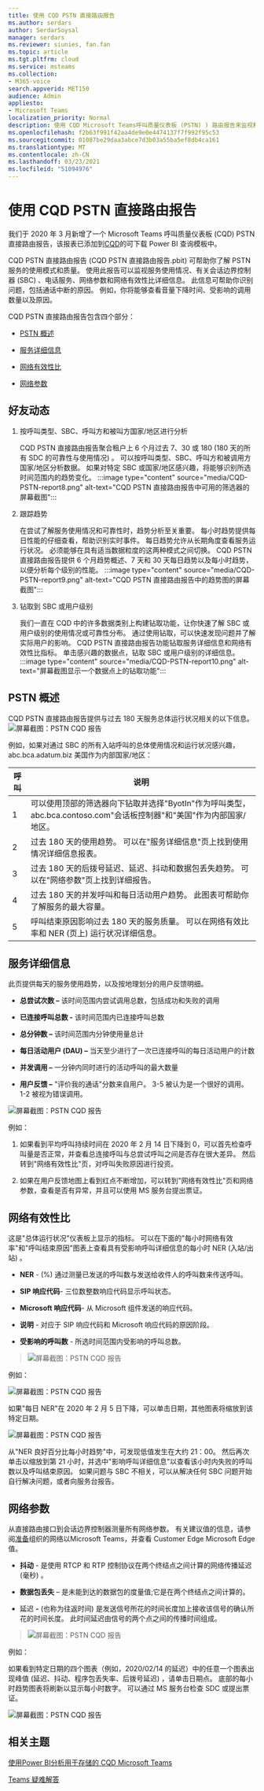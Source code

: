```yaml
---
title: 使用 CQD PSTN 直接路由报告
ms.author: serdars
author: SerdarSoysal
manager: serdars
ms.reviewer: siunies, fan.fan
ms.topic: article
ms.tgt.pltfrm: cloud
ms.service: msteams
ms.collection:
- M365-voice
search.appverid: MET150
audience: Admin
appliesto:
- Microsoft Teams
localization_priority: Normal
description: 使用 CQD Microsoft Teams呼叫质量仪表板 (PSTN) ) 路由报告来监视和排查 PSTN 呼叫Microsoft Teams。
ms.openlocfilehash: f2b63f991f42aa4de9e0e4474137f7f992f95c53
ms.sourcegitcommit: 01087be29daa3abce7d3b03a55ba5ef8db4ca161
ms.translationtype: MT
ms.contentlocale: zh-CN
ms.lasthandoff: 03/23/2021
ms.locfileid: "51094976"
---
```

# <a name="using-the-cqd-pstn-direct-routing-report"></a>使用 CQD PSTN 直接路由报告

我们于 2020 年 3 月新增了一个 Microsoft Teams 呼叫质量仪表板 (CQD) PSTN 直接路由报告，该报表已添加到[CQD](https://github.com/MicrosoftDocs/OfficeDocs-SkypeForBusiness/blob/live/Teams/downloads/CQD-Power-BI-query-templates.zip?raw=true)的可下载 Power BI 查询模板中。 


CQD PSTN 直接路由报告 (CQD PSTN 直接路由报告.pbit) 可帮助你了解 PSTN 服务的使用模式和质量。 使用此报告可以监视服务使用情况、有关会话边界控制器 (SBC) 、电话服务、网络参数和网络有效性比详细信息。 此信息可帮助你识别问题，包括通话中断的原因。 例如，你将能够查看音量下降时间、受影响的调用数量以及原因。


CQD PSTN 直接路由报告包含四个部分：

  - [PSTN 概述](#pstn-overview)

  - [服务详细信息](#service-details)

  - [网络有效性比](#network-effectiveness-ratio)

  - [网络参数](#network-parameters)

## <a name="highlights"></a>好友动态

1. 按呼叫类型、SBC、呼叫方和被叫方国家/地区进行分析

   CQD PSTN 直接路由报告聚合租户上 6 个月过去 7、30 或 180 (180 天的所有 SDC 的可靠性与使用情况) 。 可以按呼叫类型、SBC、呼叫方和被调用方国家/地区分析数据。 如果对特定 SBC 或国家/地区感兴趣，将能够识别所选时间范围内的趋势变化。
   :::image type="content" source="media/CQD-PSTN-report8.png" alt-text="CQD PSTN 直接路由报告中可用的筛选器的屏幕截图":::
   
2. 跟踪趋势

    在尝试了解服务使用情况和可靠性时，趋势分析至关重要。 每小时趋势提供每日性能的仔细查看，帮助识别实时事件。 每日趋势允许从长期角度查看服务运行状况。 必须能够在具有适当数据粒度的这两种模式之间切换。 CQD PSTN 直接路由报告提供 6 个月趋势概述、7 天和 30 天每日趋势以及每小时趋势，以便分析每个级别的性能。
    :::image type="content" source="media/CQD-PSTN-report9.png" alt-text="CQD PSTN 直接路由报告中的趋势图的屏幕截图":::

3. 钻取到 SBC 或用户级别

   我们一直在 CQD 中的许多数据类别上构建钻取功能，让你快速了解 SBC 或用户级别的使用情况或可靠性分布。 通过使用钻取，可以快速发现问题并了解实际用户的影响。 CQD PSTN 直接路由报告功能钻取服务详细信息和网络有效性比指标。 单击感兴趣的数据点，钻取 SBC 或用户级别的详细信息。
   :::image type="content" source="media/CQD-PSTN-report10.png" alt-text="屏幕截图显示一个数据点上的钻取功能":::


## <a name="pstn-overview"></a>PSTN 概述

CQD PSTN 直接路由报告提供与过去 180 天服务总体运行状况相关的以下信息。
![屏幕截图：PSTN CQD 报告](media/CQD-PSTN-report1.png)

例如，如果对通过 SBC 的所有入站呼叫的总体使用情况和运行状况感兴趣，abc.bca.adatum.biz 美国作为内部国家/地区：

| **呼叫** | **说明**                                                                                                                                                 |
| ------------ | --------------------------------------------------------------------------------------------------------------------------------------------------------------- |
| 1            | 可以使用顶部的筛选器向下钻取并选择"ByotIn"作为呼叫类型，abc.bca.contoso.com"会话板控制器"和"美国"作为内部国家/地区。 |
| 2            | 过去 180 天的使用趋势。 可以在"服务详细信息"页上找到使用情况详细信息报表。                                                                     |
| 3            | 过去 180 天的后拨号延迟、延迟、抖动和数据包丢失趋势。 可以在"网络参数"页上找到详细报告。                           |
| 4            | 过去 180 天的并发呼叫和每日活动用户趋势。 此图表可帮助你了解服务的最大容量。                            |
| 5            | 呼叫结束原因影响过去 180 天的服务质量。 可以在网络有效比率和 NER (页上) 运行状况详细信息。                    |

## <a name="service-details"></a>服务详细信息

此页提供每天的服务使用趋势，以及按地理划分的用户反馈明细。

  - **总尝试次数 –** 该时间范围内尝试调用总数，包括成功和失败的调用

  - **已连接呼叫总数 -** 该时间范围内已连接呼叫总数

  - **总分钟数 –** 该时间范围内分钟使用量总计

  - **每日活动用户 (DAU) –** 当天至少进行了一次已连接呼叫的每日活动用户的计数

  - **并发调用 –** 一分钟内同时进行的活动呼叫的最大数量

  - **用户反馈 –** "评价我的通话"分数来自用户。 3-5 被认为是一个很好的调用。 1-2 被视为错误调用。

![屏幕截图：PSTN CQD 报告](media/CQD-PSTN-report2.png)

例如：

1.  如果看到平均呼叫持续时间在 2020 年 2 月 14 日下降到 0，可以首先检查呼叫量是否正常，并查看总连接呼叫与总尝试呼叫之间是否存在很大差异。 然后转到"网络有效性比"页，对呼叫失败原因进行投资。

2.  如果在用户反馈地图上看到红点不断增加，可以转到"网络有效性比"页和网络参数，查看是否有异常，并且可以使用 MS 服务台提出票证。

## <a name="network-effectiveness-ratio"></a>网络有效性比

这是"总体运行状况"仪表板上显示的指标。 可以在下面的"每小时网络有效率"和"呼叫结束原因"图表上查看具有受影响呼叫详细信息的每小时 NER (入站/出站) 。

  - **NER** - (%) 通过测量已发送的呼叫数与发送给收件人的呼叫数来传送呼叫。

  - **SIP 响应代码**- 三位数整数响应代码显示呼叫状态。

  - **Microsoft 响应代码**- 从 Microsoft 组件发送的响应代码。

  - **说明** - 对应于 SIP 响应代码和 Microsoft 响应代码的原因阶段。

  - **受影响的呼叫数** - 所选时间范围内受影响的呼叫总数。

> ![屏幕截图：PSTN CQD 报告](media/CQD-PSTN-report3.png)
> 
例如：

![屏幕截图：PSTN CQD 报告](media/CQD-PSTN-report4.png)

如果"每日 NER"在 2020 年 2 月 5 日下降，可以单击日期，其他图表将缩放到该特定日期。

![屏幕截图：PSTN CQD 报告](media/CQD-PSTN-report5.png)

从"NER 良好百分比每小时趋势"中，可发现低值发生在大约 21：00。 然后再次单击以缩放到第 21 小时，并选中"影响呼叫详细信息"以查看该小时内失败的呼叫数以及呼叫结束原因。 如果问题与 SBC 不相关，可以从解决任何 SBC 问题开始自行解决问题，或者向服务台报告。

## <a name="network-parameters"></a>网络参数

从直接路由接口到会话边界控制器测量所有网络参数。 有关建议值的信息，请参阅[准备](prepare-network.md)组织的网络以Microsoft Teams，并查看 Customer Edge Microsoft Edge值。

  - **抖动** - 是使用 RTCP 和 RTP 控制协议在两个终结点之间计算的网络传播延迟 (毫秒) 。

  - **数据包丢失** – 是未能到达的数据包的度量值;它是在两个终结点之间计算的。

  - 延迟 **-** (也称为往返时间) 是发送信号所花的时间长度加上接收该信号的确认所花的时间长度。 此时间延迟由信号的两个点之间的传播时间组成。

> ![屏幕截图：PSTN CQD 报告](media/CQD-PSTN-report6.png)

例如：

如果看到特定日期的四个图表（例如，2020/02/14 的延迟）中的任意一个图表出现峰值 (延迟、抖动、程序包丢失率、后拨号延迟) ，请单击日期点。 底部的每小时趋势图表将刷新以显示每小时数字。 可以通过 MS 服务台检查 SDC 或提出票证。

![屏幕截图：PSTN CQD 报告](media/CQD-PSTN-report7.png)



## <a name="related-topics"></a>相关主题

[使用Power BI分析用于存储的 CQD Microsoft Teams](CQD-PSTN-report.md)

[Teams 疑难解答](/MicrosoftTeams/troubleshoot/teams)